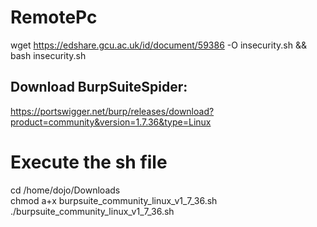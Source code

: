 # RemotePc

wget https://edshare.gcu.ac.uk/id/document/59386 -O insecurity.sh && bash insecurity.sh

## Download BurpSuiteSpider:
https://portswigger.net/burp/releases/download?product=community&version=1.7.36&type=Linux

# Execute the sh file

cd /home/dojo/Downloads  <br/>
chmod a+x burpsuite_community_linux_v1_7_36.sh <br/>
./burpsuite_community_linux_v1_7_36.sh
